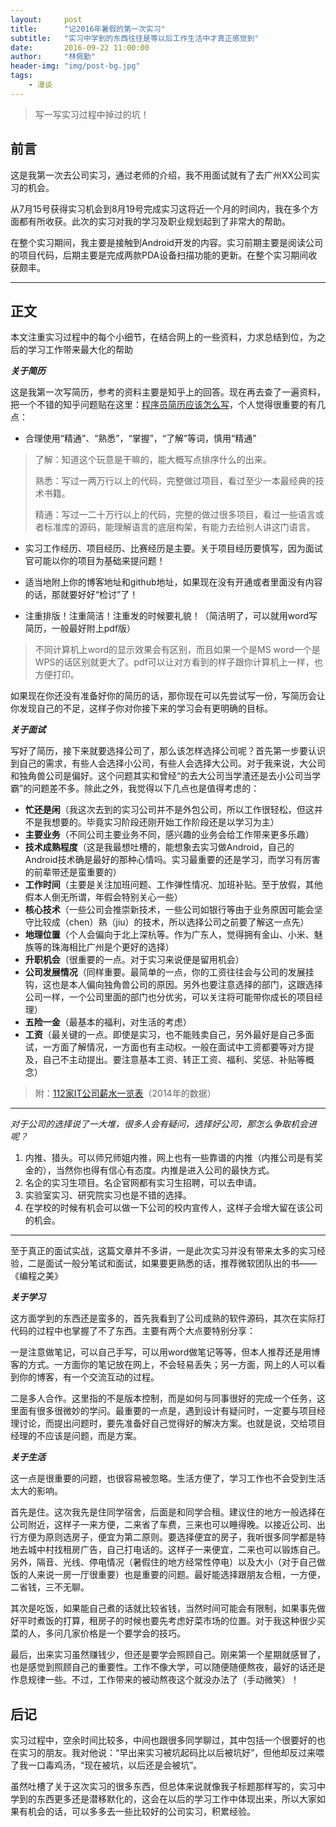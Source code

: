 ```yaml
---
layout:     post
title:      "记2016年暑假的第一次实习"
subtitle:   "实习中学到的东西往往是等以后工作生活中才真正感觉到"
date:       2016-09-22 11:00:00
author:     "林佩勤"
header-img: "img/post-bg.jpg"
tags:
    - 漫谈
---
```


> 写一写实习过程中掉过的坑！


## 前言

这是我第一次去公司实习，通过老师的介绍，我不用面试就有了去广州XX公司实习的机会。

从7月15号获得实习机会到8月19号完成实习这将近一个月的时间内，我在多个方面都有所收获。此次的实习对我的学习及职业规划起到了非常大的帮助。

在整个实习期间，我主要是接触到Android开发的内容。实习前期主要是阅读公司的项目代码，后期主要是完成两款PDA设备扫描功能的更新。在整个实习期间收获颇丰。

---

## 正文

本文注重实习过程中的每个小细节，在结合网上的一些资料，力求总结到位，为之后的学习工作带来最大化的帮助

***关于简历***

这是我第一次写简历，参考的资料主要是知乎上的回答。现在再去查了一遍资料，把一个不错的知乎问题贴在这里：[程序员简历应该怎么写](https://www.zhihu.com/question/25002833)，个人觉得很重要的有几点：


- 合理使用“精通”、“熟悉”，“掌握”，“了解”等词，慎用“精通”


> 了解：知道这个玩意是干嘛的，能大概写点排序什么的出来。
>
> 熟悉：写过一两万行以上的代码，完整做过项目，看过至少一本最经典的技术书籍。
>
> 精通：写过一二十万行以上的代码，完整的做过很多项目，看过一些语言或者标准库的源码，能理解语言的底层构架，有能力去给别人讲这门语言。

- 实习工作经历、项目经历、比赛经历是主要。关于项目经历要慎写，因为面试官可能以你的项目为基础来提问题！

- 适当地附上你的博客地址和github地址，如果现在没有开通或者里面没有内容的话，那就要好好“检讨”了！

- 注重排版！注重简洁！注重发的时候要礼貌！（简洁明了，可以就用word写简历，一般最好附上pdf版）

> 不同计算机上word的显示效果会有区别，而且如果一个是MS word一个是WPS的话区别就更大了。pdf可以让对方看到的样子跟你计算机上一样，也方便打印。

如果现在你还没有准备好你的简历的话，那你现在可以先尝试写一份，写简历会让你发现自己的不足，这样子你对你接下来的学习会有更明确的目标。

***关于面试***

写好了简历，接下来就要选择公司了，那么该怎样选择公司呢？首先第一步要认识到自己的需求，有些人会选择小公司，有些人会选择大公司。对于我来说，大公司和独角兽公司是偏好。这个问题其实和曾经“的去大公司当学渣还是去小公司当学霸”的问题差不多。除此之外，我觉得以下几点也是值得考虑的：

- **忙还是闲**（我这次去到的实习公司并不是外包公司，所以工作很轻松，但这并不是我想要的。毕竟实习阶段还刚开始工作阶段还是以学习为主）
- **主要业务**（不同公司主要业务不同，感兴趣的业务会给工作带来更多乐趣）
- **技术成熟程度**（这是我最想吐槽的，能想象去实习做Android，自己的Android技术确是最好的那种心情吗。实习最重要的还是学习，而学习有厉害的前辈带还是蛮重要的）
- **工作时间**（主要是关注加班问题、工作弹性情况、加班补贴。至于放假，其他假本人倒无所谓，年假会特别关心一些）
- **核心技术**（一些公司会推崇新技术，一些公司如银行等由于业务原因可能会坚守比较成（chen）熟（jiu）的技术，所以选择公司之前要了解这一点先）
- **地理位置**（个人会偏向于北上深杭等。作为广东人，觉得拥有金山、小米、魅族等的珠海相比广州是个更好的选择）
- **升职机会**（很重要的一点。对于实习来说便是留用机会）
- **公司发展情况**（同样重要。最简单的一点，你的工资往往会与公司的发展挂钩，这也是本人偏向独角兽公司的原因。另外也要注意选择的部门，这跟选择公司一样，一个公司里面的部门也分优劣，可以关注将可能带你成长的项目经理）
- **五险一金**（最基本的福利，对生活的考虑）
- **工资**（最关键的一点。即使是实习，也不能贱卖自己，另外最好是自己多面试，一方面了解情况，一方面也有主动权。一般在面试中工资都要等对方提及，自己不主动提出。要注意基本工资、转正工资、福利、奖惩、补贴等概念）

> 附：[112家IT公司薪水一览表](112家IT公司薪水一览表)（2014年的数据）

----------

*对于公司的选择说了一大堆，很多人会有疑问，选择好公司，那怎么争取机会进呢？*

1. 内推、猎头。可以师兄师姐内推，网上也有一些靠谱的内推（内推公司是有奖金的），当然你也得有信心有态度。内推是进入公司的最快方式。
2. 名企的实习生项目。名企官网都有实习生招聘，可以去申请。
3. 实验室实习、研究院实习也是不错的选择。
4. 在学校的时候有机会可以做一下公司的校内宣传人，这样子会增大留在该公司的机会。

----------

至于真正的面试实战，这篇文章并不多讲，一是此次实习并没有带来太多的实习经验，二是面试一般分笔试和面试，如果要更熟悉的话，推荐微软团队出的书——《编程之美》

***关于学习***

这方面学到的东西还是蛮多的，首先我看到了公司成熟的软件源码，其次在实际打代码的过程中也掌握了不了东西。主要有两个大点要特别分享：

一是注意做笔记，可以自己手写，可以用word做笔记等等，但本人推荐还是用博客的方式。一方面你的笔记放在网上，不会轻易丢失；另一方面，网上的人可以看到你的博客，有一个交流互动的过程。

二是多人合作。这里指的不是版本控制，而是如何与同事很好的完成一个任务，这里面有很多很微妙的学问。最重要的一点是，遇到设计有疑问时，一定要与项目经理讨论，而提出问题时，要先准备好自己觉得好的解决方案。也就是说，交给项目经理的不应该是问题，而是方案。

***关于生活***

这一点是很重要的问题，也很容易被忽略。生活方便了，学习工作也不会受到生活太大的影响。

首先是住。这次我先是住同学宿舍，后面是和同学合租。建议住的地方一般选择在公司附近，这样子一来方便，二来省了车费，三来也可以睡得晚。以接近公司、出行方便为原则选房子，便宜为第二原则。要选择便宜的房子，我听很多同学都是特地去城中村找租房广告，自己打电话的。这样子一来便宜，二来也可以锻炼自己。另外，隔音、光线、停电情况（暑假住的地方经常性停电）以及大小（对于自己做饭的人来说一房一厅很重要）也是重要的问题。最好能选择跟朋友合租，一方便，二省钱，三不无聊。

其次是吃饭，如果能自己煮的话就比较省钱，当然时间可能会有限制，如果事先做好平时煮饭的打算，租房子的时候也要先考虑好菜市场的位置。对于我这种很少买菜的人，多问几家价格是一个要学会的技巧。

最后，出来实习虽然赚钱少，但还是要学会照顾自己。刚来第一个星期就感冒了，也是感觉到照顾自己的重要性。工作不像大学，可以随便随便熬夜，最好的话还是作息规律一些。不过，工作带来的被动熬夜这个就没办法了（手动微笑）！

## 后记

实习过程中，空余时间比较多，中间也跟很多同学聊过，其中包括一个很要好的也在实习的朋友。我对他说：“早出来实习被坑起码比以后被坑好”，但他却反过来喂了我一口毒鸡汤，“现在被坑，以后还是会被坑”。

虽然吐槽了关于这次实习的很多东西，但总体来说就像我子标题那样写的，实习中学到的东西更多还是潜移默化的，这会在以后的学习工作中体现出来，所以大家如果有机会的话，可以多多去一些比较好的公司实习，积累经验。
